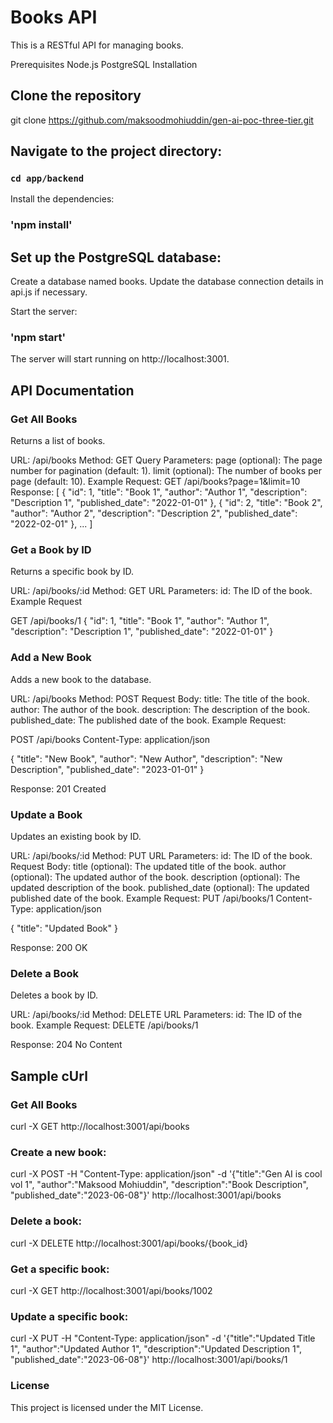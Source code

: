 # Books API
This is a RESTful API for managing books.

Prerequisites
Node.js
PostgreSQL
Installation

## Clone the repository
git clone https://github.com/maksoodmohiuddin/gen-ai-poc-three-tier.git

## Navigate to the project directory:
### `cd app/backend `

Install the dependencies:
### 'npm install'

## Set up the PostgreSQL database:

Create a database named books.
Update the database connection details in api.js if necessary.

Start the server:
### 'npm start' 

The server will start running on http://localhost:3001.

## API Documentation
### Get All Books
Returns a list of books.

URL: /api/books
Method: GET
Query Parameters:
page (optional): The page number for pagination (default: 1).
limit (optional): The number of books per page (default: 10).
Example
Request:
GET /api/books?page=1&limit=10
Response: 
[
  {
    "id": 1,
    "title": "Book 1",
    "author": "Author 1",
    "description": "Description 1",
    "published_date": "2022-01-01"
  },
  {
    "id": 2,
    "title": "Book 2",
    "author": "Author 2",
    "description": "Description 2",
    "published_date": "2022-02-01"
  },
  ...
]

### Get a Book by ID
Returns a specific book by ID.

URL: /api/books/:id
Method: GET
URL Parameters:
id: The ID of the book.
Example
Request

GET /api/books/1
{
  "id": 1,
  "title": "Book 1",
  "author": "Author 1",
  "description": "Description 1",
  "published_date": "2022-01-01"
}

### Add a New Book
Adds a new book to the database.

URL: /api/books
Method: POST
Request Body:
title: The title of the book.
author: The author of the book.
description: The description of the book.
published_date: The published date of the book.
Example
Request:

POST /api/books
Content-Type: application/json

{
  "title": "New Book",
  "author": "New Author",
  "description": "New Description",
  "published_date": "2023-01-01"
}

Response:
201 Created

### Update a Book
Updates an existing book by ID.

URL: /api/books/:id
Method: PUT
URL Parameters:
id: The ID of the book.
Request Body:
title (optional): The updated title of the book.
author (optional): The updated author of the book.
description (optional): The updated description of the book.
published_date (optional): The updated published date of the book.
Example
Request:
PUT /api/books/1
Content-Type: application/json

{
  "title": "Updated Book"
}

Response: 
200 OK

### Delete a Book
Deletes a book by ID.

URL: /api/books/:id
Method: DELETE
URL Parameters:
id: The ID of the book.
Example
Request:
DELETE /api/books/1

Response:
204 No Content

## Sample cUrl 
### Get All Books
curl -X GET http://localhost:3001/api/books

### Create a new book:
curl -X POST -H "Content-Type: application/json" -d '{"title":"Gen AI is cool vol 1", "author":"Maksood Mohiuddin", "description":"Book Description", "published_date":"2023-06-08"}' http://localhost:3001/api/books

### Delete a book:
curl -X DELETE http://localhost:3001/api/books/{book_id}

### Get a specific book: 
curl -X GET http://localhost:3001/api/books/1002

### Update a specific book: 
curl -X PUT -H "Content-Type: application/json" -d '{"title":"Updated Title 1", "author":"Updated Author 1", "description":"Updated Description 1", "published_date":"2023-06-08"}' http://localhost:3001/api/books/1

### License
This project is licensed under the MIT License.